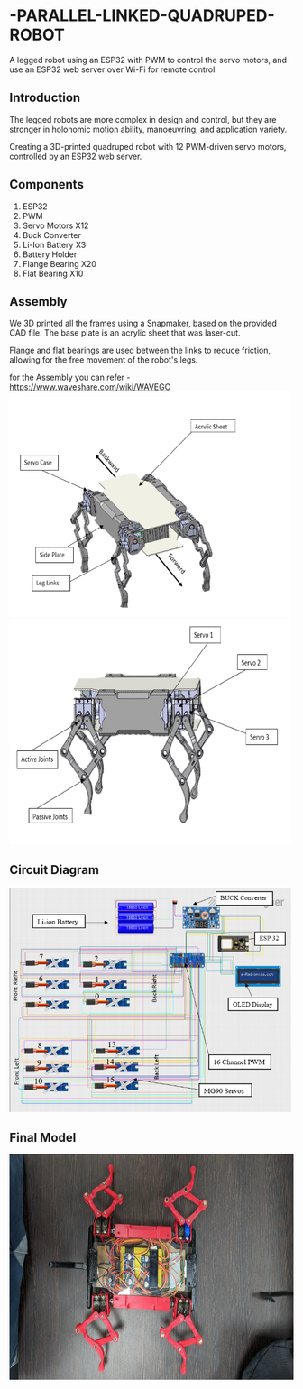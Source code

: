# -PARALLEL-LINKED-QUADRUPED-ROBOT
A legged robot using an ESP32 with PWM to control the servo motors, and use an ESP32 web server over Wi-Fi for remote control.

## Introduction ##
The legged robots are more complex in design and control, but they are stronger in holonomic motion ability, manoeuvring, and application variety.

Creating a 3D-printed quadruped robot with 12 PWM-driven servo motors, controlled by an ESP32 web server.

## Components 
1) ESP32  <br/>
2) PWM  <br/>
3) Servo Motors  X12   <br/>
4) Buck Converter
5) Li-Ion Battery  X3
6) Battery Holder
7) Flange Bearing X20
8) Flat Bearing X10
## Assembly
We 3D printed all the frames using a Snapmaker, based on the provided CAD file. The base plate is an acrylic sheet that was laser-cut.

Flange and flat bearings are used between the links to reduce friction, allowing for the free movement of the robot's legs.

for the Assembly you can refer - https://www.waveshare.com/wiki/WAVEGO
<img src="https://github.com/Pratheek-Poojary23/-PARALLEL-LINKED-QUADRUPED-ROBOT/blob/main/Images/Screenshot%202024-08-07%20211733.png" height="400" width="500">
<img src="https://github.com/Pratheek-Poojary23/-PARALLEL-LINKED-QUADRUPED-ROBOT/blob/main/Images/Screenshot%202024-08-07%20211759.png" height="400" width="500">

## Circuit Diagram

<img src="https://github.com/Pratheek-Poojary23/-PARALLEL-LINKED-QUADRUPED-ROBOT/blob/main/Images/Circuit%20Diagram.png" height="400" width="500">

## Final Model
<img src="https://github.com/Pratheek-Poojary23/-PARALLEL-LINKED-QUADRUPED-ROBOT/blob/main/Images/WhatsApp%20Image%202024-09-05%20at%207.18.14%20PM.jpeg" height="400" width="700">



